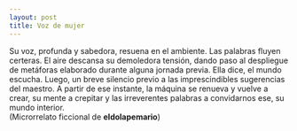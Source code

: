 ```yaml
---
layout: post
title: Voz de mujer
---
```

Su voz, profunda y sabedora, resuena en el ambiente. Las palabras fluyen certeras. El aire descansa su demoledora tensión, dando paso al despliegue de metáforas elaborado durante alguna jornada previa. Ella dice, el mundo escucha. Luego, un breve silencio previo a las imprescindibles sugerencias  del maestro. A partir de ese instante, la máquina se renueva y vuelve a crear, su mente a crepitar y las irreverentes palabras a convidarnos ese, su mundo interior.  
(Microrrelato ficcional de **eldolapemario**)

